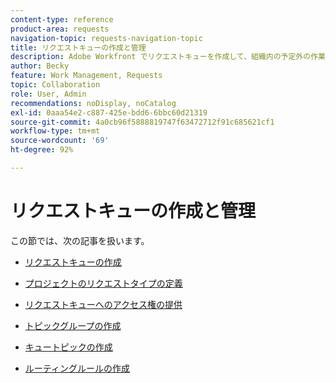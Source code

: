 ```yaml
---
content-type: reference
product-area: requests
navigation-topic: requests-navigation-topic
title: リクエストキューの作成と管理
description: Adobe Workfront でリクエストキューを作成して、組織内の予定外の作業を取り込むことができます。以下の記事では、リクエストキューとして機能するようにプロジェクトを設定する方法について説明します。
author: Becky
feature: Work Management, Requests
topic: Collaboration
role: User, Admin
recommendations: noDisplay, noCatalog
exl-id: 0aaa54e2-c887-425e-bdd6-6bbc60d21319
source-git-commit: 4a0cb96f5888819747f63472712f91c685621cf1
workflow-type: tm+mt
source-wordcount: '69'
ht-degree: 92%

---
```


# リクエストキューの作成と管理

この節では、次の記事を扱います。

* [リクエストキューの作成](../../../manage-work/requests/create-and-manage-request-queues/create-request-queue.md)
* [プロジェクトのリクエストタイプの定義](../../../manage-work/requests/create-and-manage-request-queues/define-request-types-for-project.md)
* [リクエストキューへのアクセス権の提供](../../../manage-work/requests/create-and-manage-request-queues/provide-access-to-request-queues.md)
* [トピックグループの作成](../../../manage-work/requests/create-and-manage-request-queues/create-topic-groups.md)
* [キュートピックの作成](../../../manage-work/requests/create-and-manage-request-queues/create-queue-topics.md)
* [ルーティングルールの作成](../../../manage-work/requests/create-and-manage-request-queues/create-routing-rules.md)

  <!--
  <li><a href="../../../manage-work/requests/create-and-manage-request-queues/queue-details-tab-overview.md" class="MCXref xref" xrefformat="{para}">Overview of the Queue Details tab in a project</a> </li>
  -->
